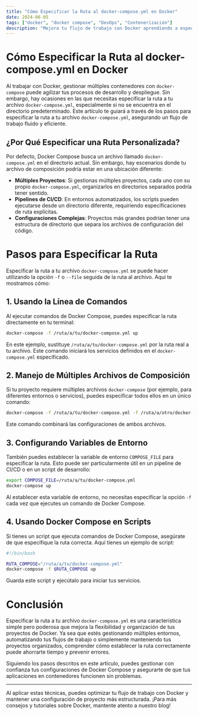 ```yaml
---
title: "Cómo Especificar la Ruta al docker-compose.yml en Docker"
date: 2024-06-05
tags: ["docker", "docker compose", "DevOps", "Contenerización"]
description: "Mejora tu flujo de trabajo con Docker aprendiendo a especificar la ruta a tu archivo docker-compose.yml, asegurando un proceso de gestión de contenedores fluido y eficiente."
---
```


# Cómo Especificar la Ruta al docker-compose.yml en Docker

Al trabajar con Docker, gestionar múltiples contenedores con `docker-compose` puede agilizar tus procesos de desarrollo y despliegue. Sin embargo, hay ocasiones en las que necesitas especificar la ruta a tu archivo `docker-compose.yml`, especialmente si no se encuentra en el directorio predeterminado. Este artículo te guiará a través de los pasos para especificar la ruta a tu archivo `docker-compose.yml`, asegurando un flujo de trabajo fluido y eficiente.

## ¿Por Qué Especificar una Ruta Personalizada?

Por defecto, Docker Compose busca un archivo llamado `docker-compose.yml` en el directorio actual. Sin embargo, hay escenarios donde tu archivo de composición podría estar en una ubicación diferente:
- **Múltiples Proyectos**: Si gestionas múltiples proyectos, cada uno con su propio `docker-compose.yml`, organizarlos en directorios separados podría tener sentido.
- **Pipelines de CI/CD**: En entornos automatizados, los scripts pueden ejecutarse desde un directorio diferente, requiriendo especificaciones de ruta explícitas.
- **Configuraciones Complejas**: Proyectos más grandes podrían tener una estructura de directorio que separa los archivos de configuración del código.

# Pasos para Especificar la Ruta

Especificar la ruta a tu archivo `docker-compose.yml` se puede hacer utilizando la opción `-f` o `--file` seguida de la ruta al archivo. Aquí te mostramos cómo:

## 1. Usando la Línea de Comandos

Al ejecutar comandos de Docker Compose, puedes especificar la ruta directamente en tu terminal:

```bash
docker-compose -f /ruta/a/tu/docker-compose.yml up
```

En este ejemplo, sustituye `/ruta/a/tu/docker-compose.yml` por la ruta real a tu archivo. Este comando iniciará los servicios definidos en el `docker-compose.yml` especificado.

## 2. Manejo de Múltiples Archivos de Composición

Si tu proyecto requiere múltiples archivos `docker-compose` (por ejemplo, para diferentes entornos o servicios), puedes especificar todos ellos en un único comando:

```bash
docker-compose -f /ruta/a/tu/docker-compose.yml -f /ruta/a/otro/docker-compose.override.yml up
```

Este comando combinará las configuraciones de ambos archivos.

## 3. Configurando Variables de Entorno

También puedes establecer la variable de entorno `COMPOSE_FILE` para especificar la ruta. Esto puede ser particularmente útil en un pipeline de CI/CD o en un script de desarrollo:

```bash
export COMPOSE_FILE=/ruta/a/tu/docker-compose.yml
docker-compose up
```

Al establecer esta variable de entorno, no necesitas especificar la opción `-f` cada vez que ejecutes un comando de Docker Compose.

## 4. Usando Docker Compose en Scripts

Si tienes un script que ejecuta comandos de Docker Compose, asegúrate de que especifique la ruta correcta. Aquí tienes un ejemplo de script:

```bash
#!/bin/bash

RUTA_COMPOSE="/ruta/a/tu/docker-compose.yml"
docker-compose -f $RUTA_COMPOSE up
```

Guarda este script y ejecútalo para iniciar tus servicios.

# Conclusión

Especificar la ruta a tu archivo `docker-compose.yml` es una característica simple pero poderosa que mejora la flexibilidad y organización de tus proyectos de Docker. Ya sea que estés gestionando múltiples entornos, automatizando tus flujos de trabajo o simplemente manteniendo tus proyectos organizados, comprender cómo establecer la ruta correctamente puede ahorrarte tiempo y prevenir errores.

Siguiendo los pasos descritos en este artículo, puedes gestionar con confianza tus configuraciones de Docker Compose y asegurarte de que tus aplicaciones en contenedores funcionen sin problemas.

---

Al aplicar estas técnicas, puedes optimizar tu flujo de trabajo con Docker y mantener una configuración de proyecto más estructurada. ¡Para más consejos y tutoriales sobre Docker, mantente atento a nuestro blog!